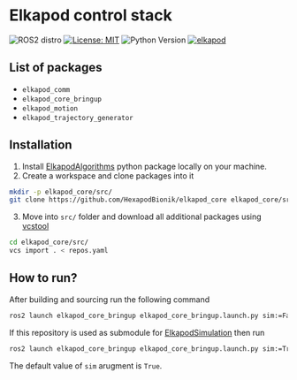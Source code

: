 # Elkapod control stack
![ROS2 distro](https://img.shields.io/badge/ros--version-humble-blue)
[![License: MIT](https://img.shields.io/badge/License-MIT-yellow.svg)](https://opensource.org/licenses/MIT)
![Python Version](https://img.shields.io/badge/python-3.10-g.svg)
[![elkapod](https://github.com/HexapodBionik/Elkapod/actions/workflows/main.yml/badge.svg?branch=elkapod_comm)](https://github.com/HexapodBionik/Elkapod/actions/workflows/main.yml)

## List of packages
- `elkapod_comm`
- `elkapod_core_bringup`
- `elkapod_motion`
- `elkapod_trajectory_generator`

## Installation
1. Install [ElkapodAlgorithms](https://github.com/HexapodBionik/ElkapodAlgorithms.git) python package locally on your machine.
2. Create a workspace and clone packages into it
```bash
mkdir -p elkapod_core/src/
git clone https://github.com/HexapodBionik/elkapod_core elkapod_core/src/
```
3. Move into `src/` folder and download all additional packages using [vcstool](http://wiki.ros.org/vcstool)
```bash
cd elkapod_core/src/
vcs import . < repos.yaml
```

## How to run?

After building and sourcing run the following command

```bash
ros2 launch elkapod_core_bringup elkapod_core_bringup.launch.py sim:=False
```

If this repository is used as submodule for [ElkapodSimulation](https://github.com/HexapodBionik/elkapod_simulation) then run

```bash
ros2 launch elkapod_core_bringup elkapod_core_bringup.launch.py sim:=True
```

The default value of `sim` arugment is `True`.


